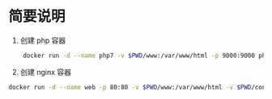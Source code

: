 # 简要说明

1. 创建 php 容器

```bash
    docker run -d --name php7 -v $PWD/www:/var/www/html -p 9000:9000 php:7.2-fpm
```

2. 创建 nginx 容器

```bash
docker run -d --name web -p 80:80 -v $PWD/www:/var/www/html -v $PWD/conf:/etc/nginx/conf.d --link php7:php7 nginx:1.16
```

